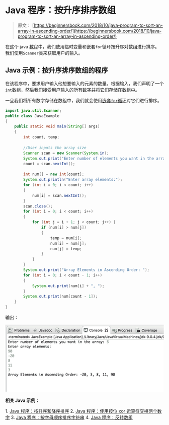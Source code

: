 # Java 程序：按升序排序数组

> 原文： [https://beginnersbook.com/2018/10/java-program-to-sort-an-array-in-ascending-order/](https://beginnersbook.com/2018/10/java-program-to-sort-an-array-in-ascending-order/)

在这个 java [教程](https://beginnersbook.com/java-tutorial-for-beginners-with-examples/)中，我们使用临时变量和嵌套`for`循环按升序对数组进行排序。我们使用`Scanner`类来获取用户的输入。

## Java 示例：按升序排序数组的程序

在该程序中，要求用户输入他想要输入的元素的数量。根据输入，我们声明了一个`int`数组，然后我们接受用户输入的所有[数字并将它们存储在数组中](https://beginnersbook.com/2014/07/java-program-to-get-input-from-user/)。

一旦我们将所有数字存储在数组中，我们就会使用[嵌套`for`循环](https://beginnersbook.com/2015/03/for-loop-in-java-with-example/)对它们进行排序。

```java
import java.util.Scanner;
public class JavaExample 
{
    public static void main(String[] args) 
    {
    	int count, temp;

    	//User inputs the array size
        Scanner scan = new Scanner(System.in);
        System.out.print("Enter number of elements you want in the array: ");
        count = scan.nextInt();

        int num[] = new int[count];
        System.out.println("Enter array elements:");
        for (int i = 0; i < count; i++) 
        {
            num[i] = scan.nextInt();
        }
        scan.close();
        for (int i = 0; i < count; i++) 
        {
            for (int j = i + 1; j < count; j++) { 
                if (num[i] > num[j]) 
                {
                    temp = num[i];
                    num[i] = num[j];
                    num[j] = temp;
                }
            }
        }
        System.out.print("Array Elements in Ascending Order: ");
        for (int i = 0; i < count - 1; i++) 
        {
            System.out.print(num[i] + ", ");
        }
        System.out.print(num[count - 1]);
    }
}
```

输出：

![Java Program to Sort an Array in Ascending Order](img/312711927f1e578e10d2ae32fd2e918c.jpg)

**相关 Java 示例：**

1\. [Java 程序：按升序和降序排序](https://beginnersbook.com/2014/07/java-program-for-bubble-sort-in-ascending-descending-order/)
2\. [Java 程序：使用按位 xor 运算符交换两个数字](https://beginnersbook.com/2017/09/java-program-to-swap-two-numbers-using-bitwise-xor-operator/)
3\. [Java 程序：按字母顺序排序字符串](https://beginnersbook.com/2018/10/java-program-to-sort-strings-in-an-alphabetical-order/)
4\. [Java 程序：反转数组](https://beginnersbook.com/2017/09/java-program-to-reverse-the-array/)